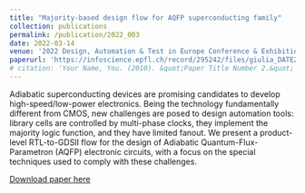 ```yaml
---
title: "Majority-based design flow for AQFP superconducting family"
collection: publications
permalink: /publication/2022_003
date: 2022-03-14
venue: '2022 Design, Automation & Test in Europe Conference & Exhibition (DATE)'
paperurl: 'https://infoscience.epfl.ch/record/295242/files/giulia_DATE22.pdf'
# citation: 'Your Name, You. (2010). &quot;Paper Title Number 2.&quot; <i>Journal 1</i>. 1(2).'
---
```

Adiabatic superconducting devices are promising candidates to develop high-speed/low-power electronics. Being the technology fundamentally different from CMOS, new challenges are posed to design automation tools: library cells are controlled by multi-phase clocks, they implement the majority logic function, and they have limited fanout. We present a product-level RTL-to-GDSII flow for the design of Adiabatic Quantum-Flux-Parametron (AQFP) electronic circuits, with a focus on the special techniques used to comply with these challenges.

[Download paper here](https://infoscience.epfl.ch/record/295242/files/giulia_DATE22.pdf)

<!-- Recommended citation: Your Name, You. (2010). "Paper Title Number 2." <i>Journal 1</i>. 1(2). -->